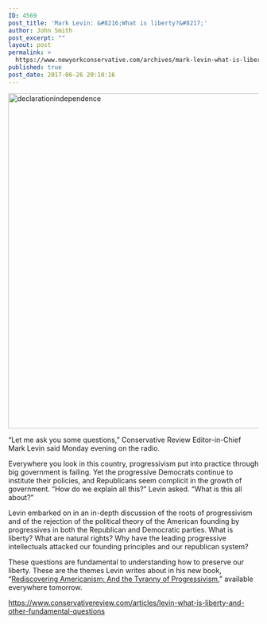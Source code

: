 ```yaml
---
ID: 4569
post_title: 'Mark Levin: &#8216;What is liberty?&#8217;'
author: John Smith
post_excerpt: ""
layout: post
permalink: >
  https://www.newyorkconservative.com/archives/mark-levin-what-is-liberty/
published: true
post_date: 2017-06-26 20:10:16
---
```

<a href="https://www.newyorkconservative.com/wp-content/uploads/2017/06/declarationindependence.jpg"><img class="alignnone size-full wp-image-4570" src="https://www.newyorkconservative.com/wp-content/uploads/2017/06/declarationindependence.jpg" alt="declarationindependence" width="1200" height="675" /></a>
<div id="stcpDiv">

“Let me ask you some questions,” Conservative Review Editor-in-Chief Mark Levin said Monday evening on the radio.

Everywhere you look in this country, progressivism put into practice through big government is failing. Yet the progressive Democrats continue to institute their policies, and Republicans seem complicit in the growth of government. “How do we explain all this?” Levin asked. “What is this all about?”
<div id="stcpDiv">

Levin embarked on in an in-depth discussion of the roots of progressivism and of the rejection of the political theory of the American founding by progressives in both the Republican and Democratic parties. What is liberty? What are natural rights? Why have the leading progressive intellectuals attacked our founding principles and our republican system?

These questions are fundamental to understanding how to preserve our liberty. These are the themes Levin writes about in his new book, “<a href="https://www.amazon.com/Rediscovering-Americanism-Progressivism-Mark-Levin/dp/1476773084">Rediscovering Americanism: And the Tyranny of Progressivism</a>,” available everywhere tomorrow.

<a href="https://www.conservativereview.com/articles/levin-what-is-liberty-and-other-fundamental-questions">https://www.conservativereview.com/articles/levin-what-is-liberty-and-other-fundamental-questions</a>

</div>
</div>
